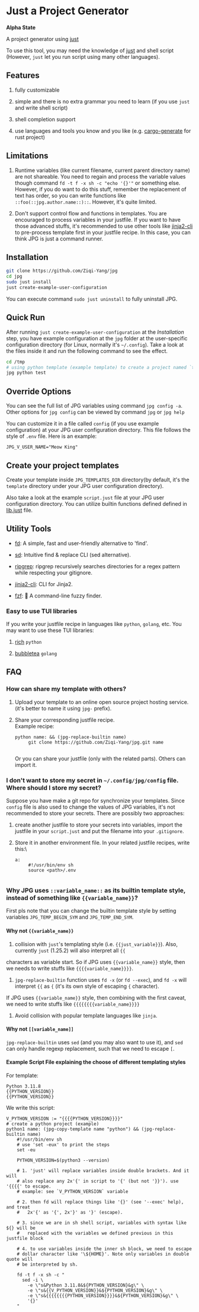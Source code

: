# Just a Project Generator

**Alpha State**

A project generator using [just](https://github.com/casey/just)

To use this tool, you may need the knowledge of
[just](https://github.com/casey/just) and shell script (However, `just`
let you run script using many other languages).

## Features

1.  fully customizable

2.  simple and there is no extra grammar you need to learn (if you use
    `just` and write shell script)

3.  shell completion support

4.  use languages and tools you know and you like (e.g.
    [cargo-generate](https://github.com/cargo-generate/cargo-generate)
    for rust project)

## Limitations

1.  Runtime variables (like current filename, current parent directory
    name) are not shareable. You need to regain and process the variable
    values though command `fd -t f -x sh -c "echo '{}'"` or something
    else. However, if you do want to do this stuff, remember the
    replacement of text has order, so you can write functions like
    `::foo(::jpg.author.name::)::`. However, it's quite limited.

2.  Don't support control flow and functions in templates. You are
    encouraged to process variables in your justfile. If you want to
    have those advanced stuffs, it's recommended to use other tools like
    [jinja2-cli](https://github.com/mattrobenolt/jinja2-cli) to
    pre-process template first in your justfile recipe. In this case,
    you can think JPG is just a command runner.

## Installation

``` bash
git clone https://github.com/Ziqi-Yang/jpg
cd jpg
sudo just install
just create-example-user-configuration
```

You can execute command `sudo just uninstall` to fully uninstall JPG.

## Quick Run

After running `just create-example-user-configuration` at the
*Installation* step, you have example configuration at the `jpg` folder
at the user-specific configuration directory (for Linux, normally it's
`~/.config`). Take a look at the files inside it and run the following
command to see the effect.

``` bash
cd /tmp
# using python template (example template) to create a project named `test`
jpg python test
```

## Override Options

You can see the full list of JPG variables using command
`jpg config -a`. Other options for `jpg config` can be viewed by command
`jpg` or `jpg help`

You can customize it in a file called `config` (if you use example
configuration) at your JPG user configuration directory. This file
follows the style of `.env` file. Here is an example:

    JPG_V_USER_NAME="Meow King"

## Create your project templates

Create your template inside `JPG_TEMPLATES_DIR` directory(by default,
it's the `template` directory under your JPG user configuration
directory).

Also take a look at the example `script.just` file at your JPG user
configuration directory. You can utilize builtin functions defined
defined in [lib.just](./lib.just) file.

## Utility Tools

-   [fd](https://github.com/sharkdp/fd): A simple, fast and
    user-friendly alternative to 'find'.

-   [sd](https://github.com/chmln/sd): Intuitive find & replace CLI (sed
    alternative).

-   [ripgrep](https://github.com/BurntSushi/ripgrep): ripgrep
    recursively searches directories for a regex pattern while
    respecting your gitignore.

-   [jinja2-cli](https://github.com/mattrobenolt/jinja2-cli): CLI for
    Jinja2.

-   [fzf](https://github.com/junegunn/fzf): 🌸 A command-line fuzzy
    finder.

### Easy to use TUI libraries

If you write your justfile recipe in languages like `python`, `golang`,
etc. You may want to use these TUI libraries:

1.  [rich](https://github.com/Textualize/rich) `python`

2.  [bubbletea](https://github.com/charmbracelet/bubbletea) `golang`

## FAQ

### How can share my template with others?

1.  Upload your template to an online open source project hosting
    service. (it's better to name it using `jpg-` prefix).

2.  Share your corresponding justfile recipe.\
    Example recipe:

    ``` just
    python name: && (jpg-replace-builtin name)
         git clone https://github.com/Ziqi-Yang/jpg.git name
     
    ```

    Or you can share your justfile (only with the related parts). Others
    can import it.

### I don't want to store my secret in `~/.config/jpg/config` file. Where should I store my secret?

Suppose you have make a git repo for synchronize your templates. Since
`config` file is also used to change the values of JPG variables, it's
not recommended to store your secrets. There are possibly two
approaches:

1.  create another justfile to store your secrets into variables, import
    the justfile in your `script.just` and put the filename into your
    `.gitignore`.

2.  Store it in another environment file. In your related justfile
    recipes, write this:\

    ``` just
    a:
         #!/usr/bin/env sh
         source <path>/.env
       
    ```

### Why JPG uses `::variable_name::` as its builtin template style, instead of something like `{{variable_name}}`?

First pls note that you can change the builtin template style by setting
variables `JPG_TEMP_BEGIN_SYM` and `JPG_TEMP_END_SYM`.

#### Why not `{{variable_name}}`

1.  collision with `just`'s templating style (i.e. `{{just_variable}}`).
    Also, currently `just` (1.25.2) will also interpret all `{{`

characters as variable start. So if JPG uses `{{variable_name}}` style,
then we needs to write stuffs like `{{{{variable_name}}}}`.

1.  `jpg-replace-builtin` function uses `fd -x` (or `fd --exec`), and
    `fd -x` will interpret `{{` as `{` (it's its own style of escaping
    `{` character).

If JPG uses `{{variable_name}}` style, then combining with the first
caveat, we need to write stuffs like `{{{{{{{{variable_name}}}}`

1.  Avoid collision with popular template languages like `jinja`.

#### Why not `[[variable_name]]`

`jpg-replace-builtin` uses `sed` (and you may also want to use it), and
`sed` can only handle regexp replacement, such that we need to escape
`[`.

#### Example Script File explaining the choose of different templating styles

For template:

    Python 3.11.8
    {{PYTHON_VERSION}}
    {{PYTHON_VERSION}}

We write this script:

``` just
V_PYTHON_VERSION := "{{{{PYTHON_VERSION}}}}"
# create a python project (example)
python1 name: (jpg-copy-template name "python") && (jpg-replace-builtin name)
    #!/usr/bin/env sh
    # use 'set -eux' to print the steps
    set -eu
    
    PYTHON_VERSION=$(python3 --version)
    
    # 1. 'just' will replace variables inside double brackets. And it will
    # also replace any 2x'{' in script to '{' (but not '}}'). use '{{{{' to escape.
    # example: see `V_PYTHON_VERSION` variable
    
    # 2. then fd will replace things like '{}' (see '--exec' help), and treat
    #   2x'{' as '{', 2x'}' as '}' (escape).

    # 3. since we are in sh shell script, variables with syntax like ${} will be
    #   replaced with the variables we defined previous in this justfile block
    
    # 4. to use variables inside the inner sh block, we need to escape
    # dollar character like '\${HOME}'. Note only variables in double quote will
    # be interpreted by sh.
    
    fd -t f -x sh -c "
      sed -i \
        -e \"s&Python 3.11.8&${PYTHON_VERSION}&g\" \
        -e \"s&{{V_PYTHON_VERSION}}&${PYTHON_VERSION}&g\" \
        -e \"s&{{{{{{{{PYTHON_VERSION}}}}&${PYTHON_VERSION}&g\" \
        '{}'
    "
```
